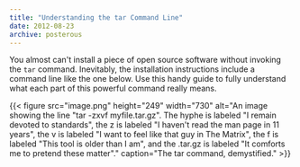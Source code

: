 ```yaml
---
title: "Understanding the tar Command Line"
date: 2012-08-23
archive: posterous
---
```


You almost can't install a piece of open source software without invoking the `tar` command. Inevitably, the installation instructions include a command line like the one below. Use this handy guide to fully understand what each part of this powerful command really means.

{{< figure 
	src="image.png" 
	height="249" 
	width="730" 
	alt="An image showing the line \"tar -zxvf myfile.tar.gz\". The hyphe is labeled \"I remain devoted to standards\", the z is labeled \"I haven't read the man page in 11 years\", the v is labeled \"I want to feel like that guy in The Matrix\", the f is labeled \"This tool is older than I am\", and the .tar.gz is labeled \"It comforts me to pretend these matter\"." 
	caption="The tar command, demystified." >}}
